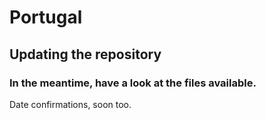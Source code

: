 # Portugal

## Updating the repository

### In the meantime, have a look at the files available.

Date confirmations, soon too.
